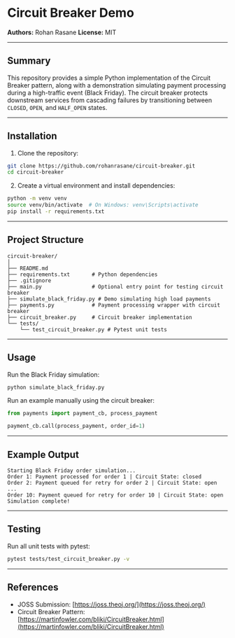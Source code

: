 # Circuit Breaker Demo

**Authors:** Rohan Rasane
**License:** MIT

---

## Summary

This repository provides a simple Python implementation of the Circuit Breaker pattern, along with a demonstration simulating payment processing during a high-traffic event (Black Friday). The circuit breaker protects downstream services from cascading failures by transitioning between `CLOSED`, `OPEN`, and `HALF_OPEN` states.

---

## Installation

1. Clone the repository:

```bash
git clone https://github.com/rohanrasane/circuit-breaker.git
cd circuit-breaker
```

2. Create a virtual environment and install dependencies:

```bash
python -m venv venv
source venv/bin/activate  # On Windows: venv\Scripts\activate
pip install -r requirements.txt
```

---

## Project Structure

```
circuit-breaker/
│
├── README.md
├── requirements.txt       # Python dependencies
├── .gitignore
├── main.py                # Optional entry point for testing circuit breaker
├── simulate_black_friday.py # Demo simulating high load payments
├── payments.py            # Payment processing wrapper with circuit breaker
├── circuit_breaker.py     # Circuit breaker implementation
└── tests/
    └── test_circuit_breaker.py # Pytest unit tests
```

---

## Usage

Run the Black Friday simulation:

```bash
python simulate_black_friday.py
```

Run an example manually using the circuit breaker:

```python
from payments import payment_cb, process_payment

payment_cb.call(process_payment, order_id=1)
```

---

## Example Output

```
Starting Black Friday order simulation...
Order 1: Payment processed for order 1 | Circuit State: closed
Order 2: Payment queued for retry for order 2 | Circuit State: open
...
Order 10: Payment queued for retry for order 10 | Circuit State: open
Simulation complete!
```

---

## Testing

Run all unit tests with pytest:

```bash
pytest tests/test_circuit_breaker.py -v
```

---

## References

* JOSS Submission: [https://joss.theoj.org/](https://joss.theoj.org/)
* Circuit Breaker Pattern: [https://martinfowler.com/bliki/CircuitBreaker.html](https://martinfowler.com/bliki/CircuitBreaker.html)
